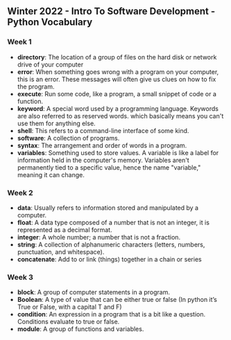 ## Winter 2022 - Intro To Software Development - Python Vocabulary

### Week 1
* **directory**: The location of a group of files on the hard disk or network drive of your computer
* **error**: When something goes wrong with a program on your computer, this is an error. These messages will often give us clues on how to fix the program.
* **execute**: Run some code, like a program, a small snippet of code or a function.
* **keyword**: A special word used by a programming language. Keywords are also referred to as reserved words. which basically means you can't use them for anything else.
* **shell**: This refers to a command-line interface of some kind.
* **software**: A collection of programs.
* **syntax**: The arrangement and order of words in a program.
* **variables**: Something used to store values. A variable is like a label for information held in the computer's memory. Variables aren't permanently tied to a specific value, hence the name "variable," meaning it can change.

### Week 2
* **data**: Usually refers to information stored and manipulated by a computer.
* **float**: A data type composed of a number that is not an integer, it is represented as a decimal format.
* **integer**: A whole number; a number that is not a fraction.
* **string**: A collection of alphanumeric characters (letters, numbers, punctuation, and whitespace).
* **concatenate**: Add to or link (things) together in a chain or series

### Week 3
* **block**:  A group of computer statements in a program.
* **Boolean**: A type of value that can be either true or false (In python it’s True or False, with a capital T and F)
* **condition**: An expression in a program that is a bit like a question. Conditions evaluate to true or false.
* **module**: A group of functions and variables.
